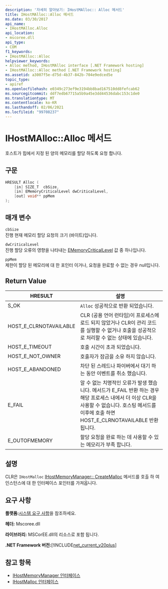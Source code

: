 ```yaml
---
description: '자세히 알아보기: IHostMAlloc:: Alloc 메서드'
title: IHostMAlloc::Alloc 메서드
ms.date: 03/30/2017
api_name:
- IHostMAlloc.Alloc
api_location:
- mscoree.dll
api_type:
- COM
f1_keywords:
- IHostMAlloc::Alloc
helpviewer_keywords:
- Alloc method, IHostMAlloc interface [.NET Framework hosting]
- IHostMAlloc::Alloc method [.NET Framework hosting]
ms.assetid: a3007f5e-d75d-4b37-842b-704e9edced5e
topic_type:
- apiref
ms.openlocfilehash: e0349c273ef9e3194bb8bad167510dd8fefcab62
ms.sourcegitcommit: ddf7edb67715a5b9a45e3dd44536dabc153c1de0
ms.translationtype: MT
ms.contentlocale: ko-KR
ms.lasthandoff: 02/06/2021
ms.locfileid: "99708237"
---
```

# <a name="ihostmallocalloc-method"></a>IHostMAlloc::Alloc 메서드

호스트가 힙에서 지정 된 양의 메모리를 할당 하도록 요청 합니다.  
  
## <a name="syntax"></a>구문  
  
```cpp  
HRESULT Alloc (  
    [in] SIZE_T  cbSize,
    [in] EMemoryCriticalLevel dwCriticalLevel,
    [out] void** ppMem  
);  
```  
  
## <a name="parameters"></a>매개 변수  

 `cbSize`  
 진행 현재 메모리 할당 요청의 크기 (바이트)입니다.  
  
 `dwCriticalLevel`  
 진행 할당 오류의 영향을 나타내는 [EMemoryCriticalLevel](ememorycriticallevel-enumeration.md) 값 중 하나입니다.  
  
 `ppMem`  
 제한이 할당 된 메모리에 대 한 포인터 이거나, 요청을 완료할 수 없는 경우 null입니다.  
  
## <a name="return-value"></a>Return Value  
  
|HRESULT|설명|  
|-------------|-----------------|  
|S_OK|`Alloc` 성공적으로 반환 되었습니다.|  
|HOST_E_CLRNOTAVAILABLE|CLR (공용 언어 런타임)이 프로세스에 로드 되지 않았거나 CLR이 관리 코드를 실행할 수 없거나 호출을 성공적으로 처리할 수 없는 상태에 있습니다.|  
|HOST_E_TIMEOUT|호출 시간이 초과 되었습니다.|  
|HOST_E_NOT_OWNER|호출자가 잠금을 소유 하지 않습니다.|  
|HOST_E_ABANDONED|차단 된 스레드나 파이버에서 대기 하는 동안 이벤트를 취소 했습니다.|  
|E_FAIL|알 수 없는 치명적인 오류가 발생 했습니다. 메서드가 E_FAIL 반환 하는 경우 해당 프로세스 내에서 더 이상 CLR을 사용할 수 없습니다. 호스팅 메서드를 이후에 호출 하면 HOST_E_CLRNOTAVAILABLE 반환 됩니다.|  
|E_OUTOFMEMORY|할당 요청을 완료 하는 데 사용할 수 있는 메모리가 부족 합니다.|  
  
## <a name="remarks"></a>설명  

 CLR은 `IHostMalloc` [IHostMemoryManager:: CreateMalloc](ihostmemorymanager-createmalloc-method.md) 메서드를 호출 하 여 인스턴스에 대 한 인터페이스 포인터를 가져옵니다.  
  
## <a name="requirements"></a>요구 사항  

 **플랫폼:**[시스템 요구 사항](../../get-started/system-requirements.md)을 참조하세요.  
  
 **헤더:** Mscoree.dll  
  
 **라이브러리:** MSCorEE.dll의 리소스로 포함 됩니다.  
  
 **.NET Framework 버전:**[!INCLUDE[net_current_v20plus](../../../../includes/net-current-v20plus-md.md)]  
  
## <a name="see-also"></a>참고 항목

- [IHostMemoryManager 인터페이스](ihostmemorymanager-interface.md)
- [IHostMalloc 인터페이스](ihostmalloc-interface.md)
